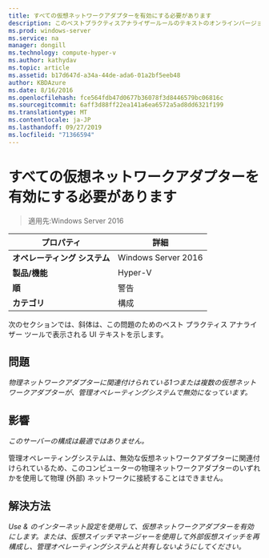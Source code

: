 ```yaml
---
title: すべての仮想ネットワークアダプターを有効にする必要があります
description: このベストプラクティスアナライザールールのテキストのオンラインバージョン。
ms.prod: windows-server
ms.service: na
manager: dongill
ms.technology: compute-hyper-v
ms.author: kathydav
ms.topic: article
ms.assetid: b17d647d-a34a-44de-ada6-01a2bf5eeb48
author: KBDAzure
ms.date: 8/16/2016
ms.openlocfilehash: fce564fdb47d0677b36078f3d8446579bc06816c
ms.sourcegitcommit: 6aff3d88ff22ea141a6ea6572a5ad8dd6321f199
ms.translationtype: MT
ms.contentlocale: ja-JP
ms.lasthandoff: 09/27/2019
ms.locfileid: "71366594"
---
```

# <a name="all-virtual-network-adapters-should-be-enabled"></a>すべての仮想ネットワークアダプターを有効にする必要があります

>適用先:Windows Server 2016


  
|プロパティ|詳細|  
|-|-|  
|**オペレーティング システム**|Windows Server 2016|  
|**製品/機能**|Hyper-V|  
|**順**|警告|  
|**カテゴリ**|構成|  
  
次のセクションでは、斜体は、この問題のためのベスト プラクティス アナライザー ツールで表示される UI テキストを示します。  
  
## <a name="issue"></a>問題  
  
*物理ネットワークアダプターに関連付けられている1つまたは複数の仮想ネットワークアダプターが、管理オペレーティングシステムで無効になっています。*  
  
## <a name="impact"></a>影響  
  
*このサーバーの構成は最適ではありません。*  
  
管理オペレーティングシステムは、無効な仮想ネットワークアダプターに関連付けられているため、このコンピューターの物理ネットワークアダプターのいずれかを使用して物理 (外部) ネットワークに接続することはできません。  
  
## <a name="resolution"></a>解決方法  
  
*Use & のインターネット設定を使用して、仮想ネットワークアダプターを有効にします。または、仮想スイッチマネージャーを使用して外部仮想スイッチを再構成し、管理オペレーティングシステムと共有しないようにしてください。*  
  


